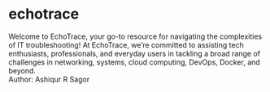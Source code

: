 # echotrace
Welcome to EchoTrace, your go-to resource for navigating the complexities of IT troubleshooting! At EchoTrace, we’re committed to assisting tech enthusiasts, professionals, and everyday users in tackling a broad range of challenges in networking, systems, cloud computing, DevOps, Docker, and beyond.
<br>
Author: Ashiqur R Sagor